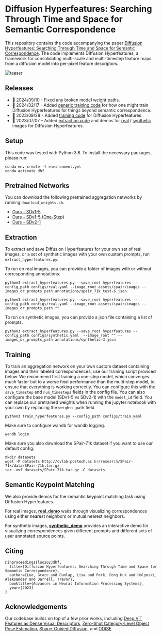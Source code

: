 # Diffusion Hyperfeatures: Searching Through Time and Space for Semantic Correspondence
This repository contains the code accompanying the paper [Diffusion Hyperfeatures: Searching Through Time and Space for Semantic Correspondence](https://diffusion-hyperfeatures.github.io). The code implements Diffusion Hyperfeatures, a framework for consolidating multi-scale and multi-timestep feature maps from a diffusion model into per-pixel feature descriptors.

<img src="assets/approach.png" alt="teaser">

## Releases
- 🚀 2024/09/10 - Fixed any broken model weight paths.
- 🚀 2024/02/17 - Added [generic training code](train_generic.py) for how one might train Diffusion Hyperfeatures for things beyond semantic correspondence.
- 🚀 2023/09/28 - Added [training code](train_hyperfeatures.py) for Diffusion Hyperfeatures.
- 🚀 2023/07/07 - Added [extraction code](extract_hyperfeatures.py) and demos for [real](real_demo.ipynb) / [synthetic](synthetic_demo.ipynb) images for Diffusion Hyperfeatures.

## Setup
This code was tested with Python 3.8. To install the necessary packages, please run:
```
conda env create -f environment.yml
conda activate dhf
```

## Pretrained Networks
You can download the following pretrained aggregation networks by running `download_weights.sh`.
- [Ours - SDv1-5](https://huggingface.co/g-luo/diffusion-hyperfeatures/resolve/main/weights/aggregation_network.pt?download=true)
- [Ours - SDv1-5 (One-Step)](https://huggingface.co/g-luo/diffusion-hyperfeatures/resolve/main/weights/aggregation_network_one-step.pt?download=true)
- [Ours - SDv2-1](https://huggingface.co/g-luo/diffusion-hyperfeatures/resolve/main/weights/aggregation_network_sdv2-1.pt?download=true)

## Extraction
To extract and save Diffusion Hyperfeatures for your own set of real images, or a set of synthetic images with your own custom prompts, run `extract_hyperfeatures.py`.

To run on real images, you can provide a folder of images with or without corresponding annotations.
```
python3 extract_hyperfeatures.py --save_root hyperfeatures --config_path configs/real.yaml --image_root assets/spair/images --images_or_prompts_path annotations/spair_71k_test-6.json 

python3 extract_hyperfeatures.py --save_root hyperfeatures --config_path configs/real.yaml --image_root assets/spair/images --images_or_prompts_path ""
```

To run on synthetic images, you can provide a json file containing a list of prompts.
```
python3 extract_hyperfeatures.py --save_root hyperfeatures --config_path configs/synthetic.yaml  --image_root "" --images_or_prompts_path annotations/synthetic-3.json
```

## Training
To train an aggregation network on your own custom dataset containing images and their labeled correspondences, use our training script provided below. We recommend first training a one-step model, which converges much faster but to a worse final performance than the multi-step model, to ensure that everything is working correctly. You can configure this with the `save_timestep` and `num_timesteps` fields in the config file. You can also configure the base model (SDv1-5 vs SDv2-1) with the `model_id` field. You can replace our pretrained weights when running the jupyter notebook with your own by replacing the `weights_path` field.
```
python3 train_hyperfeatures.py --config_path configs/train.yaml
```
Make sure to configure wandb for wandb logging.
```
wandb login
```
Make sure you also download the SPair-71k dataset if you want to use our default config.
```
mkdir datasets
wget -P datasets http://cvlab.postech.ac.kr/research/SPair-71k/data/SPair-71k.tar.gz
tar -xvf datasets/SPair-71k.tar.gz -C datasets
```

## Semantic Keypoint Matching
We also provide demos for the semantic keypoint matching task using Diffusion Hyperfeatures.

For real images, [**real_demo**](real_demo.ipynb) waks through visualizing correspondences using either nearest neighbors or mutual nearest neighbors.

For synthetic images, [**synthetic_demo**](synthetic_demo.ipynb) provides an interactive demo for visualizing correspondences given different prompts and different sets of user annotated source points.

## Citing
```
@inproceedings{luo2023dhf,
  title={Diffusion Hyperfeatures: Searching Through Time and Space for Semantic Correspondence},
  author={Luo, Grace and Dunlap, Lisa and Park, Dong Huk and Holynski, Aleksander and Darrell, Trevor},
  booktitle={Advances in Neural Information Processing Systems},
  year={2023}
}
```
## Acknowledgements
Our codebase builds on top of a few prior works, including [Deep ViT Features as Dense Visual Descriptors](https://github.com/ShirAmir/dino-vit-features), [Zero-Shot Category-Level Object Pose Estimation](https://github.com/applied-ai-lab/zero-shot-pose), [Shape-Guided Diffusion](https://github.com/shape-guided-diffusion/shape-guided-diffusion), and [ODISE](https://github.com/NVlabs/ODISE).